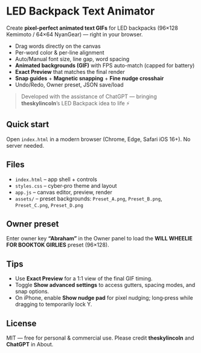 # LED Backpack Text Animator

Create **pixel-perfect animated text GIFs** for LED backpacks (96×128 Kemimoto / 64×64 NyanGear) — right in your browser.

- Drag words directly on the canvas
- Per-word color & per-line alignment
- Auto/Manual font size, line gap, word spacing
- **Animated backgrounds (GIF)** with FPS auto-match (capped for battery)
- **Exact Preview** that matches the final render
- **Snap guides** + **Magnetic snapping** + **Fine nudge crosshair**
- Undo/Redo, Owner preset, JSON save/load

> Developed with the assistance of ChatGPT — bringing **theskylincoln**’s LED Backpack idea to life ⚡

## Quick start

Open `index.html` in a modern browser (Chrome, Edge, Safari iOS 16+). No server needed.

## Files

- `index.html` – app shell + controls
- `styles.css` – cyber‑pro theme and layout
- `app.js` – canvas editor, preview, render
- `assets/` – preset backgrounds: `Preset_A.png`, `Preset_B.png`, `Preset_C.png`, `Preset_D.png`

## Owner preset

Enter owner key **“Abraham”** in the Owner panel to load the **WILL WHEELIE FOR BOOKTOK GIRLIES** preset (96×128).

## Tips

- Use **Exact Preview** for a 1:1 view of the final GIF timing.
- Toggle **Show advanced settings** to access gutters, spacing modes, and snap options.
- On iPhone, enable **Show nudge pad** for pixel nudging; long‑press while dragging to temporarily lock Y.

## License

MIT — free for personal & commercial use. Please credit **theskylincoln** and **ChatGPT** in About.

